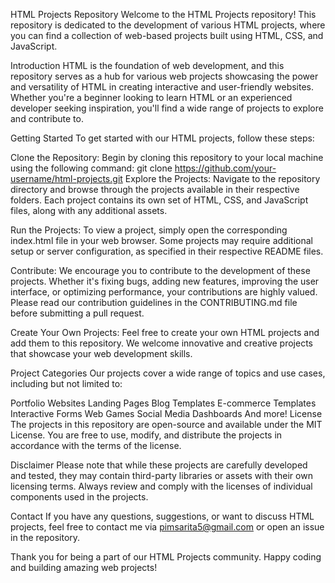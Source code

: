 HTML Projects Repository
Welcome to the HTML Projects repository! This repository is dedicated to the development of various HTML projects, where you can find a collection of web-based projects built using HTML, CSS, and JavaScript.

Introduction
HTML is the foundation of web development, and this repository serves as a hub for various web projects showcasing the power and versatility of HTML in creating interactive and user-friendly websites. Whether you're a beginner looking to learn HTML or an experienced developer seeking inspiration, you'll find a wide range of projects to explore and contribute to.

Getting Started
To get started with our HTML projects, follow these steps:

Clone the Repository: Begin by cloning this repository to your local machine using the following command:
git clone https://github.com/your-username/html-projects.git
Explore the Projects: Navigate to the repository directory and browse through the projects available in their respective folders. Each project contains its own set of HTML, CSS, and JavaScript files, along with any additional assets.

Run the Projects: To view a project, simply open the corresponding index.html file in your web browser. Some projects may require additional setup or server configuration, as specified in their respective README files.

Contribute: We encourage you to contribute to the development of these projects. Whether it's fixing bugs, adding new features, improving the user interface, or optimizing performance, your contributions are highly valued. Please read our contribution guidelines in the CONTRIBUTING.md file before submitting a pull request.

Create Your Own Projects: Feel free to create your own HTML projects and add them to this repository. We welcome innovative and creative projects that showcase your web development skills.

Project Categories
Our projects cover a wide range of topics and use cases, including but not limited to:

Portfolio Websites
Landing Pages
Blog Templates
E-commerce Templates
Interactive Forms
Web Games
Social Media Dashboards
And more!
License
The projects in this repository are open-source and available under the MIT License. You are free to use, modify, and distribute the projects in accordance with the terms of the license.

Disclaimer
Please note that while these projects are carefully developed and tested, they may contain third-party libraries or assets with their own licensing terms. Always review and comply with the licenses of individual components used in the projects.

Contact
If you have any questions, suggestions, or want to discuss HTML projects, feel free to contact me via pimsarita5@gmail.com or open an issue in the repository.

Thank you for being a part of our HTML Projects community. Happy coding and building amazing web projects!
